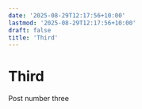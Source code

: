 ```yaml
---
date: '2025-08-29T12:17:56+10:00'
lastmod: '2025-08-29T12:17:56+10:00'
draft: false
title: 'Third'
---
```

# Third

Post number three
